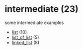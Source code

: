 # intermediate (23)
some intermediate examples

+ [list](list/README.md) (10)
+ [list_of_list](list_of_list/README.md) (5)
+ [linked_list](linked_list/README.md) (8)
